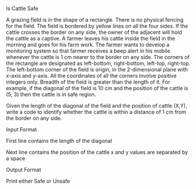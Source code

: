 Is Cattle Safe

A grazing field is in the shape of a rectangle. There is no physical fencing for the field. The field is bordered by yellow lines on all the four sides. If the cattle crosses the border on any side, the owner of the adjacent will hold the cattle as a captive. A farmer leaves his cattle inside the field in the morning and goes for his farm work. The farmer wants to develop a monitoring system so that farmer receives a beep alert in his mobile whenever the cattle is 1 cm nearer to the border on any side. The corners of the rectangle are designated as left-bottom, right-bottom, left-top, right-top. The left-bottom corner of the field is origin, in the 2-dimensional plane with x-axis and y-axis. All the coordinates of all the corners involve positive integers only. Breadth of the field is greater than the length of it. For example, if the diagonal of the field is 10 cm and the position of the cattle is (5, 3) then the cattle is in safe region.

Given the length of the diagonal of the field and the position of cattle (X,Y), write a code to identify whether the cattle is within a distance of 1 cm from the border on any side.

Input Format

First line contains the length of the diagonal

Next line contains the position of the cattle x and y values are separated by a space

Output Format

Print either Safe or Unsafe